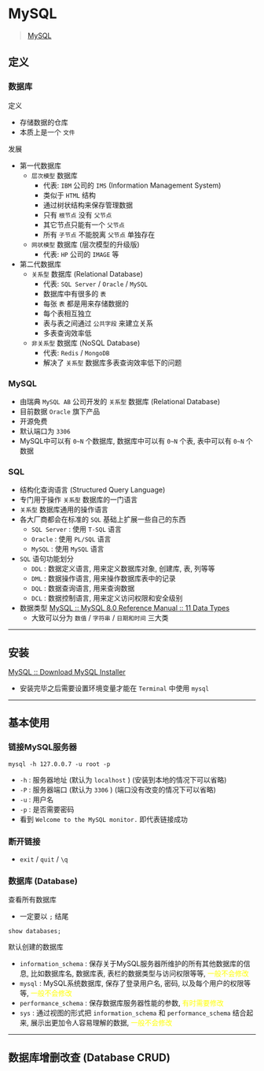 # MySQL



> [MySQL](https://www.mysql.com/)



## 定义



### 数据库

定义

- 存储数据的仓库
- 本质上是一个 `文件`

发展

- 第一代数据库
  - `层次模型` 数据库
    - 代表: `IBM` 公司的 `IMS` (Information Management System)
    - 类似于 `HTML` 结构
    - 通过树状结构来保存管理数据
    - 只有 `根节点` 没有 `父节点`
    - 其它节点只能有一个 `父节点`
    - 所有 `子节点` 不能脱离 `父节点` 单独存在
  - `网状模型` 数据库 (层次模型的升级版)
    - 代表: `HP` 公司的 `IMAGE` 等
- 第二代数据库
  - `关系型` 数据库 (Relational Database)
    - 代表: `SQL Server` / `Oracle` / `MySQL`
    - 数据库中有很多的 `表`
    - 每张 `表` 都是用来存储数据的
    - 每个表相互独立
    - 表与表之间通过 `公共字段` 来建立关系
    - 多表查询效率低
  - `非关系型` 数据库 (NoSQL Database)
    - 代表: `Redis` / `MongoDB`
    - 解决了 `关系型` 数据库多表查询效率低下的问题



### MySQL

- 由瑞典 `MySQL AB` 公司开发的 `关系型` 数据库 (Relational Database)
- 目前数据 `Oracle` 旗下产品
- 开源免费
- 默认端口为 `3306`
- MySQL中可以有 `0~N` 个数据库, 数据库中可以有 `0~N` 个表, 表中可以有 `0~N` 个数据



### SQL

- 结构化查询语言 (Structured Query Language)
- 专门用于操作 `关系型` 数据库的一门语言
- `关系型` 数据库通用的操作语言
- 各大厂商都会在标准的 `SQL` 基础上扩展一些自己的东西
  - `SQL Server` : 使用 `T-SQL` 语言
  - `Oracle` : 使用 `PL/SQL` 语言
  - `MySQL` : 使用 `MySQL` 语言
- `SQL` 语句功能划分
  - `DDL` : 数据定义语言, 用来定义数据库对象, 创建库, 表, 列等等
  - `DML` : 数据操作语言, 用来操作数据库表中的记录
  - `DQL` : 数据查询语言, 用来查询数据
  - `DCL` : 数据控制语言, 用来定义访问权限和安全级别
- 数据类型 [MySQL :: MySQL 8.0 Reference Manual :: 11 Data Types](https://dev.mysql.com/doc/refman/8.0/en/data-types.html)
  - 大致可以分为 `数值` / `字符串` / `日期和时间` 三大类

---

## 安装

[MySQL :: Download MySQL Installer](https://dev.mysql.com/downloads/installer/)

- 安装完毕之后需要设置环境变量才能在 `Terminal` 中使用 `mysql`

---

## 基本使用



### 链接MySQL服务器

```shell
mysql -h 127.0.0.7 -u root -p
```

- `-h` : 服务器地址 (默认为 `localhost` ) (安装到本地的情况下可以省略)
- `-P` : 服务器端口 (默认为 `3306` ) (端口没有改变的情况下可以省略)
- `-u` : 用户名
- `-p` : 是否需要密码
- 看到 `Welcome to the MySQL monitor.` 即代表链接成功



### 断开链接

- `exit` / `quit` / `\q`



### 数据库 (Database)

查看所有数据库

- 一定要以 `;` 结尾

```mysql
show databases;
```

默认创建的数据库

- `information_schema` : 保存关于MySQL服务器所维护的所有其他数据库的信息, 比如数据库名, 数据库表, 表栏的数据类型与访问权限等等, <span style="color: #ff0;">一般不会修改</span>
- `mysql` : MySQL系统数据库, 保存了登录用户名, 密码, 以及每个用户的权限等等, <span style="color: #ff0;">一般不会修改</span>
- `performance_schema` : 保存数据库服务器性能的参数, <span style="color: #ff0;">有时需要修改</span>
- `sys` : 通过视图的形式把 `information_schema` 和 `performance_schema` 结合起来, 展示出更加令人容易理解的数据, <span style="color: #ff0;">一般不会修改</span>

---

## 数据库增删改查 (Database CRUD)









